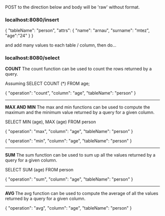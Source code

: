 POST to the direction below and body will be 'raw' without format.

### localhost:8080/insert

{
	"tableName": "person",
	"attrs": {
		"name": "arnau",
		"surname": "mtez",
		"age":"24"
	}
}

and add many values to each table / column, then do...

### localhost:8080/select


<b>COUNT</b>
The count function can be used to count the rows returned by a query.

Assuming SELECT COUNT (*) FROM age;

{
	"operation": "count",
	"column": "age",
	"tableName": "person"
}

_________


<b>MAX AND MIN</b>
The max and min functions can be used to compute the maximum and the minimum value returned by a query for a given column.

SELECT MIN (age), MAX (age) FROM person

{
	"operation": "max",
	"column": "age",
	"tableName": "person"
}

{
	"operation": "min",
	"column": "age",
	"tableName": "person"
}

__________

<b>SUM</b>
The sum function can be used to sum up all the values returned by a query for a given column.

SELECT SUM (age) FROM person

{
	"operation": "sum",
	"column": "age",
	"tableName": "person"
}

______


<b>AVG </b>
The avg function can be used to compute the average of all the values returned by a query for a given column.

{
	"operation": "avg",
	"column": "age",
	"tableName": "person"
}